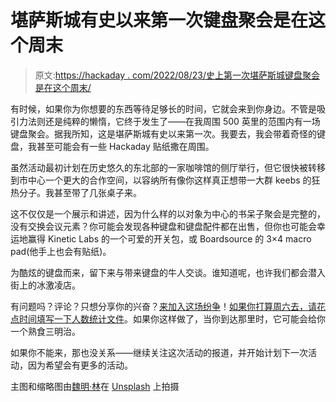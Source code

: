 # 堪萨斯城有史以来第一次键盘聚会是在这个周末

> 原文:[https://hackaday . com/2022/08/23/史上第一次堪萨斯城键盘聚会是在这个周末/](https://hackaday.com/2022/08/23/the-first-ever-kansas-city-keyboard-meetup-is-this-weekend/)

有时候，如果你为你想要的东西等待足够长的时间，它就会来到你身边。不管是吸引力法则还是纯粹的懒惰，它终于发生了——在我周围 500 英里的范围内有一场键盘聚会。据我所知，这是堪萨斯城有史以来第一次。我要去，我会带着奇怪的键盘，我甚至可能会有一些 Hackaday 贴纸撒在周围。

虽然活动最初计划在历史悠久的东北部的一家咖啡馆的侧厅举行，但它很快被转移到市中心一个更大的合作空间，以容纳所有像你这样真正想带一大群 keebs 的狂热分子。我甚至带了几张桌子来。

这不仅仅是一个展示和讲述，因为什么样的以对象为中心的书呆子聚会是完整的，没有交换会议元素？你可能会发现各种键盘和键盘配件都在出售，但你也可能会幸运地赢得 Kinetic Labs 的一个可爱的开关包，或 Boardsource 的 3×4 macro pad(他手上也会有贴纸)。

为酷炫的键盘而来，留下来与带来键盘的牛人交谈。谁知道呢，也许我们都会潜入街上的冰激凌店。

有问题吗？评论？只想分享你的兴奋？[来加入这场纷争](https://discord.gg/4hzK4J22YP)！[如果你打算周六去，请花点时间填写一下人数统计文件](https://forms.gle/fzcLeKFcYKtuoqga7)。如果你这样做了，当你到达那里时，它可能会给你一个熟食三明治。

如果你不能来，那也没关系——继续关注这次活动的报道，并开始计划下一次活动，因为希望会有更多的活动。

主图和缩略图由[魏明·林](https://unsplash.com/@cmzw?utm_source=unsplash&utm_medium=referral&utm_content=creditCopyText)在 [Unsplash](https://unsplash.com/s/photos/keyboard-collection?utm_source=unsplash&utm_medium=referral&utm_content=creditCopyText) 上拍摄